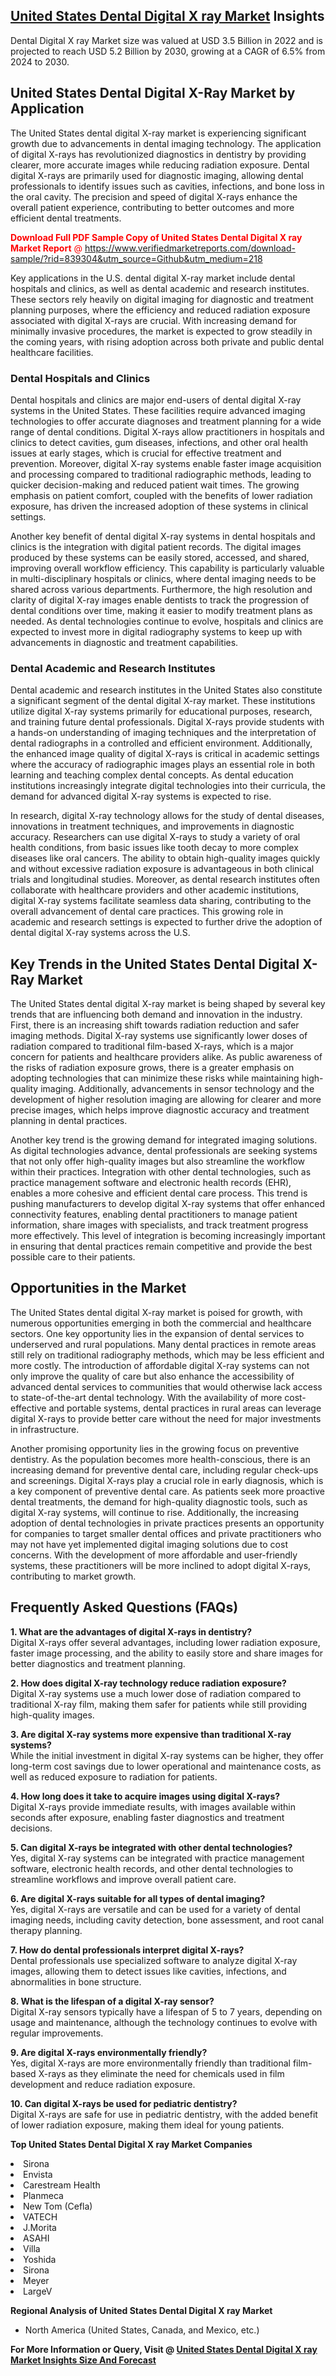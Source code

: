 <h2><a href="https://www.verifiedmarketreports.com/download-sample/?rid=839304&amp;utm_source=Github&amp;utm_medium=218" target="_blank">United States Dental Digital X ray Market</a> Insights</h2><p>Dental Digital X ray Market size was valued at USD 3.5 Billion in 2022 and is projected to reach USD 5.2 Billion by 2030, growing at a CAGR of 6.5% from 2024 to 2030.</p><p><h2>United States Dental Digital X-Ray Market by Application</h2> <p>The United States dental digital X-ray market is experiencing significant growth due to advancements in dental imaging technology. The application of digital X-rays has revolutionized diagnostics in dentistry by providing clearer, more accurate images while reducing radiation exposure. Dental digital X-rays are primarily used for diagnostic imaging, allowing dental professionals to identify issues such as cavities, infections, and bone loss in the oral cavity. The precision and speed of digital X-rays enhance the overall patient experience, contributing to better outcomes and more efficient dental treatments. <p><span class=""><span style="color: #ff0000;"><strong>Download Full PDF Sample Copy of United States Dental Digital X ray Market Report</strong> @ </span><a href="https://www.verifiedmarketreports.com/download-sample/?rid=839304&amp;utm_source=Github&amp;utm_medium=218" target="_blank">https://www.verifiedmarketreports.com/download-sample/?rid=839304&amp;utm_source=Github&amp;utm_medium=218</a></span></p></p> <p>Key applications in the U.S. dental digital X-ray market include dental hospitals and clinics, as well as dental academic and research institutes. These sectors rely heavily on digital imaging for diagnostic and treatment planning purposes, where the efficiency and reduced radiation exposure associated with digital X-rays are crucial. With increasing demand for minimally invasive procedures, the market is expected to grow steadily in the coming years, with rising adoption across both private and public dental healthcare facilities.</p> <h3>Dental Hospitals and Clinics</h3> <p>Dental hospitals and clinics are major end-users of dental digital X-ray systems in the United States. These facilities require advanced imaging technologies to offer accurate diagnoses and treatment planning for a wide range of dental conditions. Digital X-rays allow practitioners in hospitals and clinics to detect cavities, gum diseases, infections, and other oral health issues at early stages, which is crucial for effective treatment and prevention. Moreover, digital X-ray systems enable faster image acquisition and processing compared to traditional radiographic methods, leading to quicker decision-making and reduced patient wait times. The growing emphasis on patient comfort, coupled with the benefits of lower radiation exposure, has driven the increased adoption of these systems in clinical settings.</p> <p>Another key benefit of dental digital X-ray systems in dental hospitals and clinics is the integration with digital patient records. The digital images produced by these systems can be easily stored, accessed, and shared, improving overall workflow efficiency. This capability is particularly valuable in multi-disciplinary hospitals or clinics, where dental imaging needs to be shared across various departments. Furthermore, the high resolution and clarity of digital X-ray images enable dentists to track the progression of dental conditions over time, making it easier to modify treatment plans as needed. As dental technologies continue to evolve, hospitals and clinics are expected to invest more in digital radiography systems to keep up with advancements in diagnostic and treatment capabilities.</p> <h3>Dental Academic and Research Institutes</h3> <p>Dental academic and research institutes in the United States also constitute a significant segment of the dental digital X-ray market. These institutions utilize digital X-ray systems primarily for educational purposes, research, and training future dental professionals. Digital X-rays provide students with a hands-on understanding of imaging techniques and the interpretation of dental radiographs in a controlled and efficient environment. Additionally, the enhanced image quality of digital X-rays is critical in academic settings where the accuracy of radiographic images plays an essential role in both learning and teaching complex dental concepts. As dental education institutions increasingly integrate digital technologies into their curricula, the demand for advanced digital X-ray systems is expected to rise.</p> <p>In research, digital X-ray technology allows for the study of dental diseases, innovations in treatment techniques, and improvements in diagnostic accuracy. Researchers can use digital X-rays to study a variety of oral health conditions, from basic issues like tooth decay to more complex diseases like oral cancers. The ability to obtain high-quality images quickly and without excessive radiation exposure is advantageous in both clinical trials and longitudinal studies. Moreover, as dental research institutes often collaborate with healthcare providers and other academic institutions, digital X-ray systems facilitate seamless data sharing, contributing to the overall advancement of dental care practices. This growing role in academic and research settings is expected to further drive the adoption of dental digital X-ray systems across the U.S.</p> <h2>Key Trends in the United States Dental Digital X-Ray Market</h2> <p>The United States dental digital X-ray market is being shaped by several key trends that are influencing both demand and innovation in the industry. First, there is an increasing shift towards radiation reduction and safer imaging methods. Digital X-ray systems use significantly lower doses of radiation compared to traditional film-based X-rays, which is a major concern for patients and healthcare providers alike. As public awareness of the risks of radiation exposure grows, there is a greater emphasis on adopting technologies that can minimize these risks while maintaining high-quality imaging. Additionally, advancements in sensor technology and the development of higher resolution imaging are allowing for clearer and more precise images, which helps improve diagnostic accuracy and treatment planning in dental practices.</p> <p>Another key trend is the growing demand for integrated imaging solutions. As digital technologies advance, dental professionals are seeking systems that not only offer high-quality images but also streamline the workflow within their practices. Integration with other dental technologies, such as practice management software and electronic health records (EHR), enables a more cohesive and efficient dental care process. This trend is pushing manufacturers to develop digital X-ray systems that offer enhanced connectivity features, enabling dental practitioners to manage patient information, share images with specialists, and track treatment progress more effectively. This level of integration is becoming increasingly important in ensuring that dental practices remain competitive and provide the best possible care to their patients.</p> <h2>Opportunities in the Market</h2> <p>The United States dental digital X-ray market is poised for growth, with numerous opportunities emerging in both the commercial and healthcare sectors. One key opportunity lies in the expansion of dental services to underserved and rural populations. Many dental practices in remote areas still rely on traditional radiography methods, which may be less efficient and more costly. The introduction of affordable digital X-ray systems can not only improve the quality of care but also enhance the accessibility of advanced dental services to communities that would otherwise lack access to state-of-the-art dental technology. With the availability of more cost-effective and portable systems, dental practices in rural areas can leverage digital X-rays to provide better care without the need for major investments in infrastructure.</p> <p>Another promising opportunity lies in the growing focus on preventive dentistry. As the population becomes more health-conscious, there is an increasing demand for preventive dental care, including regular check-ups and screenings. Digital X-rays play a crucial role in early diagnosis, which is a key component of preventive dental care. As patients seek more proactive dental treatments, the demand for high-quality diagnostic tools, such as digital X-ray systems, will continue to rise. Additionally, the increasing adoption of dental technologies in private practices presents an opportunity for companies to target smaller dental offices and private practitioners who may not have yet implemented digital imaging solutions due to cost concerns. With the development of more affordable and user-friendly systems, these practitioners will be more inclined to adopt digital X-rays, contributing to market growth.</p> <h2>Frequently Asked Questions (FAQs)</h2> <p><b>1. What are the advantages of digital X-rays in dentistry?</b><br>Digital X-rays offer several advantages, including lower radiation exposure, faster image processing, and the ability to easily store and share images for better diagnostics and treatment planning.</p> <p><b>2. How does digital X-ray technology reduce radiation exposure?</b><br>Digital X-ray systems use a much lower dose of radiation compared to traditional X-ray film, making them safer for patients while still providing high-quality images.</p> <p><b>3. Are digital X-ray systems more expensive than traditional X-ray systems?</b><br>While the initial investment in digital X-ray systems can be higher, they offer long-term cost savings due to lower operational and maintenance costs, as well as reduced exposure to radiation for patients.</p> <p><b>4. How long does it take to acquire images using digital X-rays?</b><br>Digital X-rays provide immediate results, with images available within seconds after exposure, enabling faster diagnostics and treatment decisions.</p> <p><b>5. Can digital X-rays be integrated with other dental technologies?</b><br>Yes, digital X-ray systems can be integrated with practice management software, electronic health records, and other dental technologies to streamline workflows and improve overall patient care.</p> <p><b>6. Are digital X-rays suitable for all types of dental imaging?</b><br>Yes, digital X-rays are versatile and can be used for a variety of dental imaging needs, including cavity detection, bone assessment, and root canal therapy planning.</p> <p><b>7. How do dental professionals interpret digital X-rays?</b><br>Dental professionals use specialized software to analyze digital X-ray images, allowing them to detect issues like cavities, infections, and abnormalities in bone structure.</p> <p><b>8. What is the lifespan of a digital X-ray sensor?</b><br>Digital X-ray sensors typically have a lifespan of 5 to 7 years, depending on usage and maintenance, although the technology continues to evolve with regular improvements.</p> <p><b>9. Are digital X-rays environmentally friendly?</b><br>Yes, digital X-rays are more environmentally friendly than traditional film-based X-rays as they eliminate the need for chemicals used in film development and reduce radiation exposure.</p> <p><b>10. Can digital X-rays be used for pediatric dentistry?</b><br>Digital X-rays are safe for use in pediatric dentistry, with the added benefit of lower radiation exposure, making them ideal for young patients.</p> </p><p><strong>Top United States Dental Digital X ray Market Companies</strong></p><div data-test-id=""><p><li>Sirona</li><li> Envista</li><li> Carestream Health</li><li> Planmeca</li><li> New Tom (Cefla)</li><li> VATECH</li><li> J.Morita</li><li> ASAHI</li><li> Villa</li><li> Yoshida</li><li> Sirona</li><li> Meyer</li><li> LargeV</li></p><div><strong>Regional Analysis of&nbsp;United States Dental Digital X ray Market</strong></div><ul><li dir="ltr"><p dir="ltr">North America&nbsp;(United States, Canada, and Mexico, etc.)</p></li></ul><p><strong>For More Information or Query, Visit @&nbsp;</strong><strong><a href="https://www.verifiedmarketreports.com/product/dental-digital-x-ray-market/?utm_source=Github&amp;utm_medium=218" target="_blank">United States Dental Digital X ray Market Insights Size And Forecast</a></strong></p></div>
